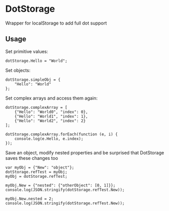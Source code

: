 # DotStorage
Wrapper for localStorage to add full dot support

## Usage
Set primitive values:
```
dotStorage.Hello = "World";
```

Set objects:
```
dotStorage.simpleObj = {
    "Hello": "World"
};
```

Set complex arrays and access them again:
```
dotStorage.complexArray = [
    {"Hello": "World0", "index": 0},
    {"Hello": "World1", "index": 1},
    {"Hello": "World2", "index": 2}
];

dotStorage.complexArray.forEach(function (e, i) {
    console.log(e.Hello, e.index);
});
```

Save an object, modify nested properties and be surprised that DotStorage saves these changes too
```
var myObj = {"New": "object"};
dotStorage.refTest = myObj;
myObj = dotStorage.refTest;

myObj.New = {"nested": {"otherObject": [0, 1]}};
console.log(JSON.stringify(dotStorage.refTest.New));

myObj.New.nested = 2;
console.log(JSON.stringify(dotStorage.refTest.New));
```
